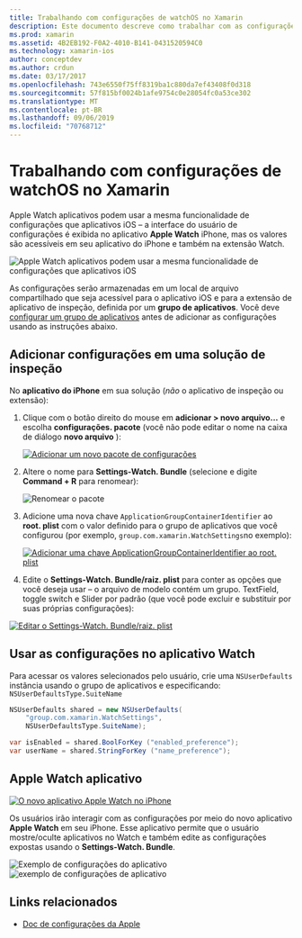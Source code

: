 ```yaml
---
title: Trabalhando com configurações de watchOS no Xamarin
description: Este documento descreve como trabalhar com as configurações do watchOS no Xamarin. Ele aborda a adição de configurações a uma solução de aplicativo de inspeção, usando essas configurações no aplicativo e o aplicativo Apple Watch no iPhone.
ms.prod: xamarin
ms.assetid: 4B2EB192-F0A2-4010-B141-0431520594C0
ms.technology: xamarin-ios
author: conceptdev
ms.author: crdun
ms.date: 03/17/2017
ms.openlocfilehash: 743e6550f75ff8319ba1c880da7ef43408f0d318
ms.sourcegitcommit: 57f815bf0024b1afe9754c0e28054fc0a53ce302
ms.translationtype: MT
ms.contentlocale: pt-BR
ms.lasthandoff: 09/06/2019
ms.locfileid: "70768712"
---
```

# <a name="working-with-watchos-settings-in-xamarin"></a>Trabalhando com configurações de watchOS no Xamarin

Apple Watch aplicativos podem usar a mesma funcionalidade de configurações que aplicativos iOS – a interface do usuário de configurações é exibida no aplicativo **Apple Watch** iPhone, mas os valores são acessíveis em seu aplicativo do iPhone e também na extensão Watch.

![](settings-images/intro.png "Apple Watch aplicativos podem usar a mesma funcionalidade de configurações que aplicativos iOS")

As configurações serão armazenadas em um local de arquivo compartilhado que seja acessível para o aplicativo iOS e para a extensão de aplicativo de inspeção, definida por um **grupo de aplicativos**. Você deve [configurar um grupo de aplicativos](~/ios/watchos/app-fundamentals/app-groups.md) antes de adicionar as configurações usando as instruções abaixo.

## <a name="add-settings-in-a-watch-solution"></a>Adicionar configurações em uma solução de inspeção

No **aplicativo do iPhone** em sua solução (*não* o aplicativo de inspeção ou extensão):

1. Clique com o botão direito do mouse em **adicionar > novo arquivo...** e escolha **configurações. pacote** (você não pode editar o nome na caixa de diálogo **novo arquivo** ):

   [![](settings-images/settings-add-sml.png "Adicionar um novo pacote de configurações")](settings-images/settings-add.png#lightbox)

2. Altere o nome para **Settings-Watch. Bundle** (selecione e digite **Command + R** para renomear):

   ![](settings-images/settings-rename.png "Renomear o pacote")

3. Adicione uma nova chave `ApplicationGroupContainerIdentifier` ao **root. plist** com o valor definido para o grupo de aplicativos que você configurou (por exemplo, `group.com.xamarin.WatchSettings`no exemplo):

   [![](settings-images/settings-appgroup-sml.png "Adicionar uma chave ApplicationGroupContainerIdentifier ao root. plist")](settings-images/settings-appgroup.png#lightbox)

4. Edite o **Settings-Watch. Bundle/raiz. plist** para conter as opções que você deseja usar – o arquivo de modelo contém um grupo.
  TextField, toggle switch e Slider por padrão (que você pode excluir e substituir por suas próprias configurações):

  [![](settings-images/rootplist-sml.png "Editar o Settings-Watch. Bundle/raiz. plist")](settings-images/rootplist.png#lightbox)

## <a name="use-settings-in-the-watch-app"></a>Usar as configurações no aplicativo Watch

Para acessar os valores selecionados pelo usuário, crie uma `NSUserDefaults` instância usando o grupo de aplicativos e especificando: `NSUserDefaultsType.SuiteName`

```csharp
NSUserDefaults shared = new NSUserDefaults(
    "group.com.xamarin.WatchSettings",
    NSUserDefaultsType.SuiteName);

var isEnabled = shared.BoolForKey ("enabled_preference");
var userName = shared.StringForKey ("name_preference");
```

## <a name="apple-watch-app"></a>Apple Watch aplicativo

[![](settings-images/settings-app-sml.png "O novo aplicativo Apple Watch no iPhone")](settings-images/settings-app.png#lightbox)

Os usuários irão interagir com as configurações por meio do novo aplicativo **Apple Watch** em seu iPhone. Esse aplicativo permite que o usuário mostre/oculte aplicativos no Watch e também edite as configurações expostas usando o **Settings-Watch. Bundle**.

![](settings-images/applewatch-1.png "Exemplo de configurações do aplicativo") ![](settings-images/applewatch-2.png "exemplo de configurações de aplicativo")

## <a name="related-links"></a>Links relacionados

- [Doc de configurações da Apple](https://developer.apple.com/library/prerelease/ios/documentation/General/Conceptual/WatchKitProgrammingGuide/Settings.html#//apple_ref/doc/uid/TP40014969-CH22-SW1)
